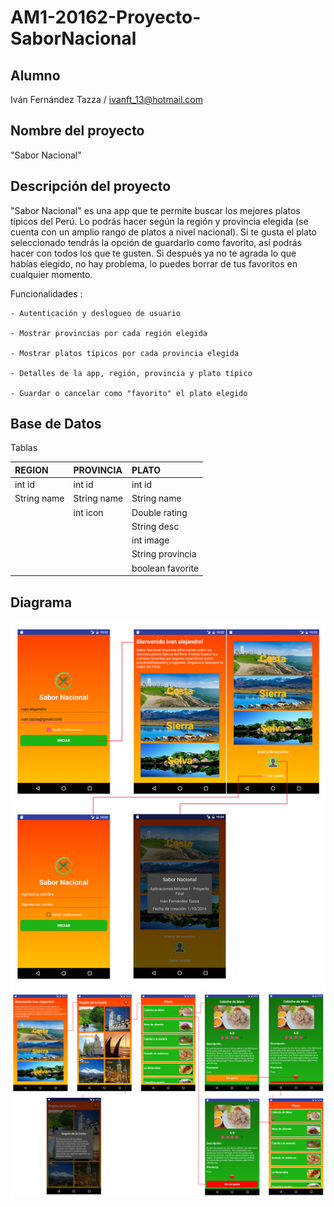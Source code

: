 # AM1-20162-Proyecto-SaborNacional

## Alumno
Iván Fernández Tazza / ivanft_13@hotmail.com

## Nombre del proyecto 
"Sabor Nacional"

## Descripción del proyecto
"Sabor Nacional" es una app que te permite buscar los mejores platos típicos del Perú. Lo podrás hacer según la región y    provincia elegida (se cuenta con un amplio rango de platos a nivel nacional). Si te gusta el plato seleccionado tendrás la opción de guardarlo como favorito, así podrás hacer con todos los que te gusten. Si después ya no te agrada lo que habías elegido, no hay problema, lo puedes borrar de tus favoritos en cualquier momento. 

Funcionalidades :
  
    - Autenticación y deslogueo de usuario
    
    - Mostrar provincias por cada región elegida
    
    - Mostrar platos típicos por cada provincia elegida
    
    - Detalles de la app, región, provincia y plato típico 
    
    - Guardar o cancelar como "favorito" el plato elegido

## Base de Datos
Tablas

| REGION      | PROVINCIA   | PLATO            |
| :---------- | :---------- | :--------------- |
| int id      | int id      | int id           |
| String name | String name | String name      |
|             | int icon    | Double rating    |
|             |             | String desc      |
|             |             | int image        |
|             |             | String provincia |
|             |             | boolean favorite |

## Diagrama

![](https://github.com/isil-pe/AM1-20162-Proyecto-SaborNacional/blob/master/sn_diagrama_a.png)
![](https://github.com/isil-pe/AM1-20162-Proyecto-SaborNacional/blob/master/sn_diagrama_b.png)

